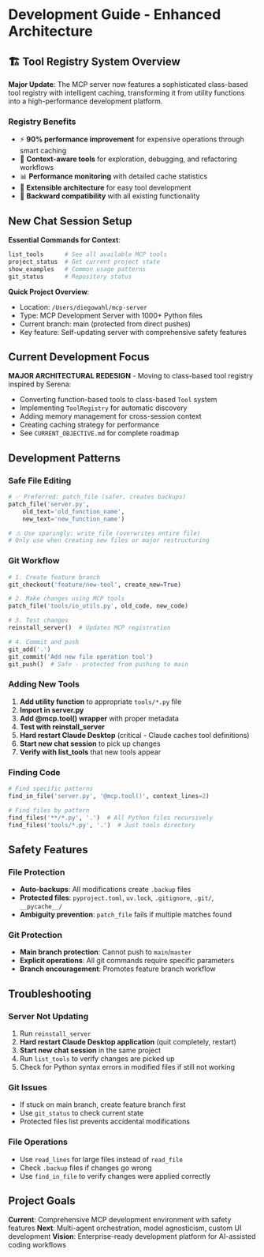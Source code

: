 # Development Guide - Enhanced Architecture

## 🏗️ Tool Registry System Overview

**Major Update**: The MCP server now features a sophisticated class-based tool registry with intelligent caching, transforming it from utility functions into a high-performance development platform.

### Registry Benefits
- ⚡ **90% performance improvement** for expensive operations through smart caching
- 🎯 **Context-aware tools** for exploration, debugging, and refactoring workflows
- 📊 **Performance monitoring** with detailed cache statistics  
- 🔧 **Extensible architecture** for easy tool development
- 🔄 **Backward compatibility** with all existing functionality

## New Chat Session Setup

**Essential Commands for Context**:
```bash
list_tools      # See all available MCP tools
project_status  # Get current project state
show_examples   # Common usage patterns  
git_status      # Repository status
```

**Quick Project Overview**:
- Location: `/Users/diegowahl/mcp-server`
- Type: MCP Development Server with 1000+ Python files
- Current branch: main (protected from direct pushes)
- Key feature: Self-updating server with comprehensive safety features

## Current Development Focus

**MAJOR ARCHITECTURAL REDESIGN** - Moving to class-based tool registry inspired by Serena:
- Converting function-based tools to class-based `Tool` system
- Implementing `ToolRegistry` for automatic discovery
- Adding memory management for cross-session context
- Creating caching strategy for performance
- See `CURRENT_OBJECTIVE.md` for complete roadmap

## Development Patterns

### Safe File Editing
```python
# ✅ Preferred: patch_file (safer, creates backups)
patch_file('server.py', 
    old_text='old_function_name', 
    new_text='new_function_name')

# ⚠️ Use sparingly: write_file (overwrites entire file)
# Only use when creating new files or major restructuring
```

### Git Workflow
```python
# 1. Create feature branch
git_checkout('feature/new-tool', create_new=True)

# 2. Make changes using MCP tools
patch_file('tools/io_utils.py', old_code, new_code)

# 3. Test changes
reinstall_server()  # Updates MCP registration

# 4. Commit and push
git_add('.')
git_commit('Add new file operation tool')
git_push()  # Safe - protected from pushing to main
```

### Adding New Tools

1. **Add utility function** to appropriate `tools/*.py` file
2. **Import in server.py** 
3. **Add @mcp.tool() wrapper** with proper metadata
4. **Test with reinstall_server**
5. **Hard restart Claude Desktop** (critical - Claude caches tool definitions)
6. **Start new chat session** to pick up changes
7. **Verify with list_tools** that new tools appear

### Finding Code
```python
# Find specific patterns
find_in_file('server.py', '@mcp.tool()', context_lines=2)

# Find files by pattern
find_files('**/*.py', '.')  # All Python files recursively
find_files('tools/*.py', '.')  # Just tools directory
```

## Safety Features

### File Protection
- **Auto-backups**: All modifications create `.backup` files
- **Protected files**: `pyproject.toml`, `uv.lock`, `.gitignore`, `.git/`, `__pycache__/`
- **Ambiguity prevention**: `patch_file` fails if multiple matches found

### Git Protection  
- **Main branch protection**: Cannot push to `main`/`master` 
- **Explicit operations**: All git commands require specific parameters
- **Branch encouragement**: Promotes feature branch workflow

## Troubleshooting

### Server Not Updating
1. Run `reinstall_server` 
2. **Hard restart Claude Desktop application** (quit completely, restart)
3. **Start new chat session** in the same project
4. Run `list_tools` to verify changes are picked up
5. Check for Python syntax errors in modified files if still not working

### Git Issues
- If stuck on main branch, create feature branch first
- Use `git_status` to check current state
- Protected files list prevents accidental modifications

### File Operations
- Use `read_lines` for large files instead of `read_file`
- Check `.backup` files if changes go wrong
- Use `find_in_file` to verify changes were applied correctly

## Project Goals

**Current**: Comprehensive MCP development environment with safety features
**Next**: Multi-agent orchestration, model agnosticism, custom UI development
**Vision**: Enterprise-ready development platform for AI-assisted coding workflows
